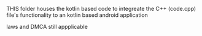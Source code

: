 THIS folder houses the kotlin based code to integreate the C++ (code.cpp) file's functionality to an kotlin based android application 

laws and DMCA still appplicable 
